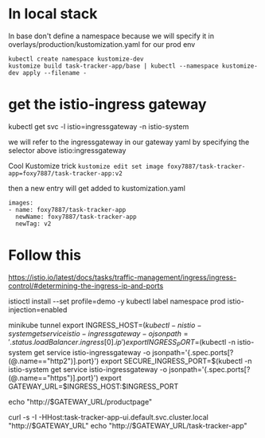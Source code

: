 # In local stack
In base don't define a namespace because we will specify it in overlays/production/kustomization.yaml for our prod env
```
kubectl create namespace kustomize-dev
kustomize build task-tracker-app/base | kubectl --namespace kustomize-dev apply --filename -
```

# get the istio-ingress gateway 
kubectl get svc -l istio=ingressgateway -n istio-system

we will refer to the ingressgateway in our gateway yaml by specifying the selector above istio:ingressgateway





Cool Kustomize trick 
```kustomize edit set image foxy7887/task-tracker-app=foxy7887/task-tracker-app:v2```

then a new entry will get added to kustomization.yaml
```
images:
- name: foxy7887/task-tracker-app
  newName: foxy7887/task-tracker-app
  newTag: v2
```


# Follow this 
https://istio.io/latest/docs/tasks/traffic-management/ingress/ingress-control/#determining-the-ingress-ip-and-ports







istioctl install --set profile=demo -y
kubectl label namespace prod istio-injection=enabled

minikube tunnel
export INGRESS_HOST=$(kubectl -n istio-system get service istio-ingressgateway -o jsonpath='{.status.loadBalancer.ingress[0].ip}')
export INGRESS_PORT=$(kubectl -n istio-system get service istio-ingressgateway -o jsonpath='{.spec.ports[?(@.name=="http2")].port}')
export SECURE_INGRESS_PORT=$(kubectl -n istio-system get service istio-ingressgateway -o jsonpath='{.spec.ports[?(@.name=="https")].port}')
export GATEWAY_URL=$INGRESS_HOST:$INGRESS_PORT

echo "http://$GATEWAY_URL/productpage"

curl -s -I -HHost:task-tracker-app-ui.default.svc.cluster.local "http://$GATEWAY_URL"
echo "http://$GATEWAY_URL/task-tracker-app"